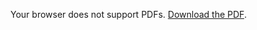 <object 
  data="./SohaibAli_Report1_TAL.pdf" 
  type="application/pdf" 
  width="100%" 
  height="600px">
  <p>Your browser does not support PDFs. 
     <a href="./SohaibAli_Report1_TAL.pdf">Download the PDF</a>.
  </p>
</object>
